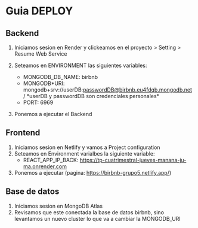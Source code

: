 # Guia DEPLOY

## Backend

1. Iniciamos sesion en Render y clickeamos en el proyecto > Setting > Resume Web Service

2. Seteamos en ENVIRONMENT las siguientes variables:

   - MONGODB_DB_NAME: birbnb
   - MONGODB*URI: mongodb+srv://userDB:passwordDB@birbnb.eu4fdqb.mongodb.net/
     *userDB y passwordDB son credenciales personales\*
   - PORT: 6969

3. Ponemos a ejecutar el Backend

## Frontend

1. Iniciamos sesion en Netlify y vamos a Project configuration
2. Seteamos en Environment varialbes la siguiente variable:
   - REACT_APP_IP_BACK: https://tp-cuatrimestral-jueves-manana-ju-ma.onrender.com
3. Ponemos a ejecutar (pagina: https://birbnb-grupo5.netlify.app/)

## Base de datos

1. Iniciamos sesion en MongoDB Atlas
2. Revisamos que este conectada la base de datos birbnb, sino levantamos un nuevo cluster lo que va a cambiar la MONGODB_URI
